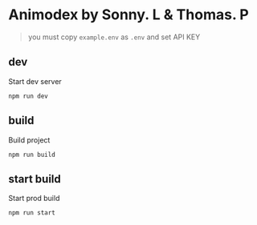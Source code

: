 # Animodex by Sonny. L & Thomas. P

> you must copy `example.env` as `.env` and set API KEY

## dev

Start dev server

`npm run dev`

## build

Build project

`npm run build`

## start build

Start prod build

`npm run start`
